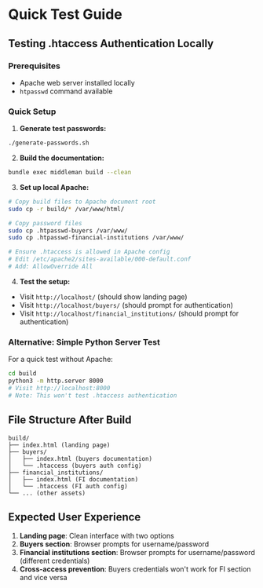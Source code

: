 # Quick Test Guide

## Testing .htaccess Authentication Locally

### Prerequisites
- Apache web server installed locally
- `htpasswd` command available

### Quick Setup

1. **Generate test passwords:**
```bash
./generate-passwords.sh
```

2. **Build the documentation:**
```bash
bundle exec middleman build --clean
```

3. **Set up local Apache:**
```bash
# Copy build files to Apache document root
sudo cp -r build/* /var/www/html/

# Copy password files
sudo cp .htpasswd-buyers /var/www/
sudo cp .htpasswd-financial-institutions /var/www/

# Ensure .htaccess is allowed in Apache config
# Edit /etc/apache2/sites-available/000-default.conf
# Add: AllowOverride All
```

4. **Test the setup:**
- Visit `http://localhost/` (should show landing page)
- Visit `http://localhost/buyers/` (should prompt for authentication)
- Visit `http://localhost/financial_institutions/` (should prompt for authentication)

### Alternative: Simple Python Server Test

For a quick test without Apache:

```bash
cd build
python3 -m http.server 8000
# Visit http://localhost:8000
# Note: This won't test .htaccess authentication
```

## File Structure After Build

```
build/
├── index.html (landing page)
├── buyers/
│   ├── index.html (buyers documentation)
│   └── .htaccess (buyers auth config)
├── financial_institutions/
│   ├── index.html (FI documentation)
│   └── .htaccess (FI auth config)
└── ... (other assets)
```

## Expected User Experience

1. **Landing page**: Clean interface with two options
2. **Buyers section**: Browser prompts for username/password
3. **Financial institutions section**: Browser prompts for username/password (different credentials)
4. **Cross-access prevention**: Buyers credentials won't work for FI section and vice versa
